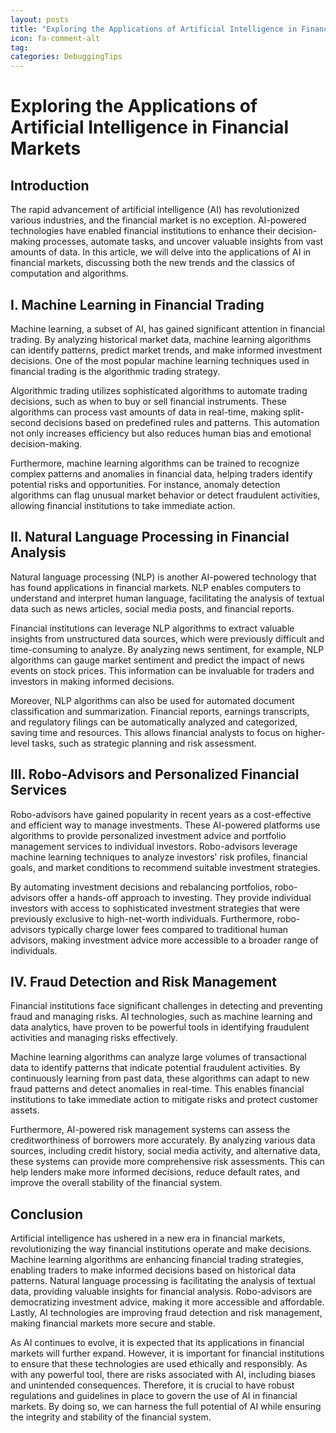 ```yaml
---
layout: posts
title: "Exploring the Applications of Artificial Intelligence in Financial Markets"
icon: fa-comment-alt
tag:      
categories: DebuggingTips
---
```



# Exploring the Applications of Artificial Intelligence in Financial Markets

## Introduction

The rapid advancement of artificial intelligence (AI) has revolutionized various industries, and the financial market is no exception. AI-powered technologies have enabled financial institutions to enhance their decision-making processes, automate tasks, and uncover valuable insights from vast amounts of data. In this article, we will delve into the applications of AI in financial markets, discussing both the new trends and the classics of computation and algorithms.

## I. Machine Learning in Financial Trading

Machine learning, a subset of AI, has gained significant attention in financial trading. By analyzing historical market data, machine learning algorithms can identify patterns, predict market trends, and make informed investment decisions. One of the most popular machine learning techniques used in financial trading is the algorithmic trading strategy.

Algorithmic trading utilizes sophisticated algorithms to automate trading decisions, such as when to buy or sell financial instruments. These algorithms can process vast amounts of data in real-time, making split-second decisions based on predefined rules and patterns. This automation not only increases efficiency but also reduces human bias and emotional decision-making.

Furthermore, machine learning algorithms can be trained to recognize complex patterns and anomalies in financial data, helping traders identify potential risks and opportunities. For instance, anomaly detection algorithms can flag unusual market behavior or detect fraudulent activities, allowing financial institutions to take immediate action.

## II. Natural Language Processing in Financial Analysis

Natural language processing (NLP) is another AI-powered technology that has found applications in financial markets. NLP enables computers to understand and interpret human language, facilitating the analysis of textual data such as news articles, social media posts, and financial reports.

Financial institutions can leverage NLP algorithms to extract valuable insights from unstructured data sources, which were previously difficult and time-consuming to analyze. By analyzing news sentiment, for example, NLP algorithms can gauge market sentiment and predict the impact of news events on stock prices. This information can be invaluable for traders and investors in making informed decisions.

Moreover, NLP algorithms can also be used for automated document classification and summarization. Financial reports, earnings transcripts, and regulatory filings can be automatically analyzed and categorized, saving time and resources. This allows financial analysts to focus on higher-level tasks, such as strategic planning and risk assessment.

## III. Robo-Advisors and Personalized Financial Services

Robo-advisors have gained popularity in recent years as a cost-effective and efficient way to manage investments. These AI-powered platforms use algorithms to provide personalized investment advice and portfolio management services to individual investors. Robo-advisors leverage machine learning techniques to analyze investors' risk profiles, financial goals, and market conditions to recommend suitable investment strategies.

By automating investment decisions and rebalancing portfolios, robo-advisors offer a hands-off approach to investing. They provide individual investors with access to sophisticated investment strategies that were previously exclusive to high-net-worth individuals. Furthermore, robo-advisors typically charge lower fees compared to traditional human advisors, making investment advice more accessible to a broader range of individuals.

## IV. Fraud Detection and Risk Management

Financial institutions face significant challenges in detecting and preventing fraud and managing risks. AI technologies, such as machine learning and data analytics, have proven to be powerful tools in identifying fraudulent activities and managing risks effectively.

Machine learning algorithms can analyze large volumes of transactional data to identify patterns that indicate potential fraudulent activities. By continuously learning from past data, these algorithms can adapt to new fraud patterns and detect anomalies in real-time. This enables financial institutions to take immediate action to mitigate risks and protect customer assets.

Furthermore, AI-powered risk management systems can assess the creditworthiness of borrowers more accurately. By analyzing various data sources, including credit history, social media activity, and alternative data, these systems can provide more comprehensive risk assessments. This can help lenders make more informed decisions, reduce default rates, and improve the overall stability of the financial system.

## Conclusion

Artificial intelligence has ushered in a new era in financial markets, revolutionizing the way financial institutions operate and make decisions. Machine learning algorithms are enhancing financial trading strategies, enabling traders to make informed decisions based on historical data patterns. Natural language processing is facilitating the analysis of textual data, providing valuable insights for financial analysis. Robo-advisors are democratizing investment advice, making it more accessible and affordable. Lastly, AI technologies are improving fraud detection and risk management, making financial markets more secure and stable.

As AI continues to evolve, it is expected that its applications in financial markets will further expand. However, it is important for financial institutions to ensure that these technologies are used ethically and responsibly. As with any powerful tool, there are risks associated with AI, including biases and unintended consequences. Therefore, it is crucial to have robust regulations and guidelines in place to govern the use of AI in financial markets. By doing so, we can harness the full potential of AI while ensuring the integrity and stability of the financial system.